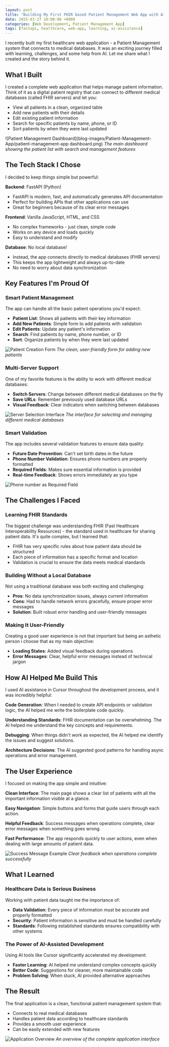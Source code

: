 ```yaml
---
layout: post
title: "Building My First FHIR based Patient Management Web App with AI"
date: 2025-01-27 10:00:00 +0000
categories: [Web Development, Patient Management App]
tags: [fastapi, healthcare, web-app, learning, ai-assistance]
---
```


I recently built my first healthcare web application - a Patient Management system that connects to medical databases. It was an exciting journey filled with learning, challenges, and some help from AI. Let me share what I created and the story behind it.

## What I Built

I created a complete web application that helps manage patient information. Think of it as a digital patient registry that can connect to different medical databases (called FHIR servers) and let you:

- View all patients in a clean, organized table
- Add new patients with their details
- Edit existing patient information
- Search for specific patients by name, phone, or ID
- Sort patients by when they were last updated

![Patient Management Dashboard](blog-images/Patient-Management-App/patient-management-app dashboard.png)
*The main dashboard showing the patient list with search and management features*

## The Tech Stack I Chose

I decided to keep things simple but powerful:

**Backend**: FastAPI (Python)
- FastAPI is modern, fast, and automatically generates API documentation
- Perfect for building APIs that other applications can use
- Great for beginners because of its clear error messages

**Frontend**: Vanilla JavaScript, HTML, and CSS
- No complex frameworks - just clean, simple code
- Works on any device and loads quickly
- Easy to understand and modify

**Database**: No local database!
- Instead, the app connects directly to medical databases (FHIR servers)
- This keeps the app lightweight and always up-to-date
- No need to worry about data synchronization

## Key Features I'm Proud Of

### Smart Patient Management
The app can handle all the basic patient operations you'd expect:
- **Patient List**: Shows all patients with their key information
- **Add New Patients**: Simple form to add patients with validation
- **Edit Patients**: Update any patient's information
- **Search**: Find patients by name, phone number, or ID
- **Sort**: Organize patients by when they were last updated

![Patient Creation Form](blog-images/Patient-Management-App/create-or-update-patient.png)
*The clean, user-friendly form for adding new patients*

### Multi-Server Support
One of my favorite features is the ability to work with different medical databases:
- **Switch Servers**: Change between different medical databases on the fly
- **Save URLs**: Remember previously used database URLs
- **Visual Feedback**: Clear indicators when switching between databases

![Server Selection Interface](blog-images/Patient-Management-App/fhir-server-config-tab.png)
*The interface for selecting and managing different medical databases*

### Smart Validation
The app includes several validation features to ensure data quality:
- **Future Date Prevention**: Can't set birth dates in the future
- **Phone Number Validation**: Ensures phone numbers are properly formatted
- **Required Fields**: Makes sure essential information is provided
- **Real-time Feedback**: Shows errors immediately as you type

![Phone number as Required Field](blog-images/Patient-Management-App/validation.png)

## The Challenges I Faced

### Learning FHIR Standards
The biggest challenge was understanding FHIR (Fast Healthcare Interoperability Resources) - the standard used in healthcare for sharing patient data. It's quite complex, but I learned that:
- FHIR has very specific rules about how patient data should be structured
- Each piece of information has a specific format and location
- Validation is crucial to ensure the data meets medical standards

### Building Without a Local Database
Not using a traditional database was both exciting and challenging:
- **Pros**: No data synchronization issues, always current information
- **Cons**: Had to handle network errors gracefully, ensure proper error messages
- **Solution**: Built robust error handling and user-friendly messages

### Making It User-Friendly
Creating a good user experience is not that important but being an asthetic person i choose that as my main objective:
- **Loading States**: Added visual feedback during operations
- **Error Messages**: Clear, helpful error messages instead of technical jargon

## How AI Helped Me Build This

I used AI assistance in Cursor throughout the development process, and it was incredibly helpful:

**Code Generation**: When I needed to create API endpoints or validation logic, the AI helped me write the boilerplate code quickly.

**Understanding Standards**: FHIR documentation can be overwhelming. The AI helped me understand the key concepts and requirements.

**Debugging**: When things didn't work as expected, the AI helped me identify the issues and suggest solutions.

**Architecture Decisions**: The AI suggested good patterns for handling async operations and error management.

## The User Experience

I focused on making the app simple and intuitive:

**Clean Interface**: The main page shows a clear list of patients with all the important information visible at a glance.

**Easy Navigation**: Simple buttons and forms that guide users through each action.

**Helpful Feedback**: Success messages when operations complete, clear error messages when something goes wrong.

**Fast Performance**: The app responds quickly to user actions, even when dealing with large amounts of patient data.

![Success Message Example](blog-images/Patient-Management-App/loading-server.png)
*Clear feedback when operations complete successfully*

## What I Learned

### Healthcare Data is Serious Business
Working with patient data taught me the importance of:
- **Data Validation**: Every piece of information must be accurate and properly formatted
- **Security**: Patient information is sensitive and must be handled carefully
- **Standards**: Following established standards ensures compatibility with other systems

### The Power of AI-Assisted Development
Using AI tools like Cursor significantly accelerated my development:
- **Faster Learning**: AI helped me understand complex concepts quickly
- **Better Code**: Suggestions for cleaner, more maintainable code
- **Problem Solving**: When stuck, AI provided alternative approaches

## The Result

The final application is a clean, functional patient management system that:
- Connects to real medical databases
- Handles patient data according to healthcare standards
- Provides a smooth user experience
- Can be easily extended with new features

![Application Overview](blog-images/Patient-Management-App/complete-image-of-app.png)
*An overview of the complete application interface*
